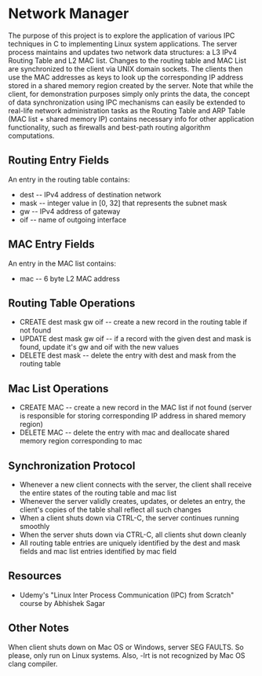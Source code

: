 # Network Manager
The purpose of this project is to explore the application of various IPC techniques in C to implementing Linux system applications. The server process maintains and updates two network data structures: a L3 IPv4 Routing Table and L2 MAC list. Changes to the routing table and MAC List are synchronized to the client via UNIX domain sockets. The clients then use the MAC addresses as keys to look up the corresponding IP address stored in a shared memory region created by the server. Note that while the client, for demonstration purposes simply only prints the data, the concept of data synchronization using IPC mechanisms can easily be extended to real-life network administration tasks as the Routing Table and ARP Table (MAC list + shared memory IP) contains necessary info for other application functionality, such as firewalls and best-path routing algorithm computations. 

## Routing Entry Fields
An entry in the routing table contains:
* dest -- IPv4 address of destination network
* mask -- integer value in [0, 32] that represents the subnet mask
* gw -- IPv4 address of gateway
* oif -- name of outgoing interface

## MAC Entry Fields
An entry in the MAC list contains:
* mac -- 6 byte L2 MAC address

## Routing Table Operations
* CREATE dest mask gw oif -- create a new record in the routing table if not found
* UPDATE dest mask <new>gw <new>oif -- if a record with the given dest and mask is found, update it's
gw and oif with the new values
* DELETE dest mask -- delete the entry with dest and mask from the routing table
  
## Mac List Operations
* CREATE MAC -- create a new record in the MAC list if not found (server is responsible for storing corresponding IP address in shared memory region)
* DELETE MAC -- delete the entry with mac and deallocate shared memory region corresponding to mac

## Synchronization Protocol
* Whenever a new client connects with the server, the client shall receive the entire states of the routing table and mac list
* Whenever the server validly creates, updates, or deletes an entry, the client's copies of the table shall
reflect all such changes
* When a client shuts down via CTRL-C, the server continues running smoothly
* When the server shuts down via CTRL-C, all clients shut down cleanly
* All routing table entries are uniquely identified by the dest and mask fields and mac list entries identified by mac field

## Resources
* Udemy's "Linux Inter Process Communication (IPC) from Scratch" course by Abhishek Sagar

## Other Notes
When client shuts down on Mac OS or Windows, server SEG FAULTS. So please, only run on Linux systems. Also, -lrt is not recognized by Mac OS clang compiler.
